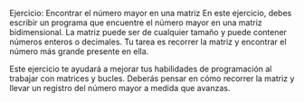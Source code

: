 Ejercicio: Encontrar el número mayor en una matriz
En este ejercicio, debes escribir un programa que encuentre el número mayor en una matriz bidimensional. La matriz puede ser de cualquier tamaño y puede contener números enteros o decimales. Tu tarea es recorrer la matriz y encontrar el número más grande presente en ella.

Este ejercicio te ayudará a mejorar tus habilidades de programación al trabajar con matrices y bucles. Deberás pensar en cómo recorrer la matriz y llevar un registro del número mayor a medida que avanzas.